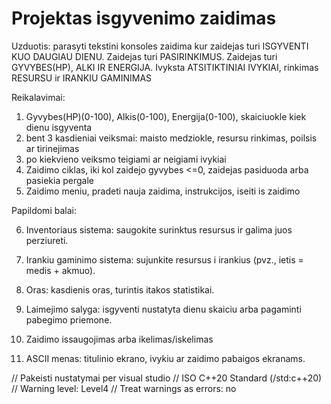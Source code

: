# Projektas isgyvenimo zaidimas


Uzduotis: parasyti tekstini konsoles zaidima kur zaidejas turi ISGYVENTI KUO DAUGIAU DIENU. Zaidejas turi PASIRINKIMUS.
Zaidejas turi GYVYBES(HP), ALKI IR ENERGIJA. Ivyksta ATSITIKTINIAI IVYKIAI, rinkimas RESURSU ir IRANKIU GAMINIMAS

Reikalavimai:
1. Gyvybes(HP)(0-100), Alkis(0-100), Energija(0-100), skaiciuokle kiek dienu isgyventa
2. bent 3 kasdieniai veiksmai: maisto medziokle, resursu rinkimas, poilsis ar tirinejimas
3. po kiekvieno veiksmo teigiami ar neigiami ivykiai
4. Zaidimo ciklas, iki kol zaidejo gyvybes <=0, zaidejas pasiduoda arba pasiekia pergale
5. Zaidimo meniu, pradeti nauja zaidima, instrukcijos, iseiti is zaidimo

Papildomi balai:

6. Inventoriaus sistema: saugokite surinktus resursus ir galima juos perziureti.

7. Irankiu gaminimo sistema: sujunkite resursus i irankius (pvz., ietis = medis + akmuo).

8. Oras: kasdienis oras, turintis itakos statistikai.

9. Laimejimo salyga: isgyventi nustatyta dienu skaiciu arba pagaminti pabegimo priemone.

10. Zaidimo issaugojimas arba ikelimas/iskelimas

11. ASCII menas: titulinio ekrano, ivykiu ar zaidimo pabaigos ekranams.


// Pakeisti nustatymai per visual studio
// ISO C++20 Standard (/std:c++20)
// Warning level: Level4
// Treat warnings as errors: no
